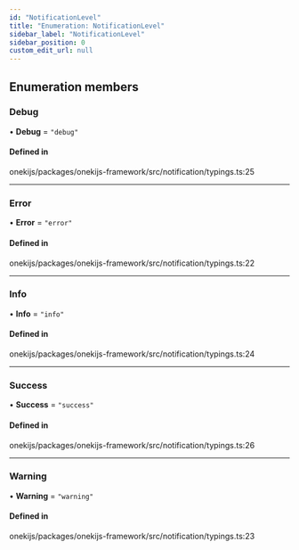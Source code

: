 ```yaml
---
id: "NotificationLevel"
title: "Enumeration: NotificationLevel"
sidebar_label: "NotificationLevel"
sidebar_position: 0
custom_edit_url: null
---
```


## Enumeration members

### Debug

• **Debug** = `"debug"`

#### Defined in

onekijs/packages/onekijs-framework/src/notification/typings.ts:25

___

### Error

• **Error** = `"error"`

#### Defined in

onekijs/packages/onekijs-framework/src/notification/typings.ts:22

___

### Info

• **Info** = `"info"`

#### Defined in

onekijs/packages/onekijs-framework/src/notification/typings.ts:24

___

### Success

• **Success** = `"success"`

#### Defined in

onekijs/packages/onekijs-framework/src/notification/typings.ts:26

___

### Warning

• **Warning** = `"warning"`

#### Defined in

onekijs/packages/onekijs-framework/src/notification/typings.ts:23
